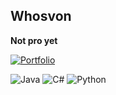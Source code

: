 ## Whosvon

**Not pro yet**	

[![Portfolio](https://img.shields.io/badge/Portfolio-%23000000.svg?style=for-the-badge&logo=firefox&logoColor=#FF7139)](https://whosvon.github.io/whosvon/)

![Java](https://img.shields.io/badge/java-%23ED8B00.svg?style=for-the-badge&logo=openjdk&logoColor=white) ![C#](https://img.shields.io/badge/c%23-%23239120.svg?style=for-the-badge&logo=csharp&logoColor=white) ![Python](https://img.shields.io/badge/python-3670A0?style=for-the-badge&logo=python&logoColor=ffdd54)
